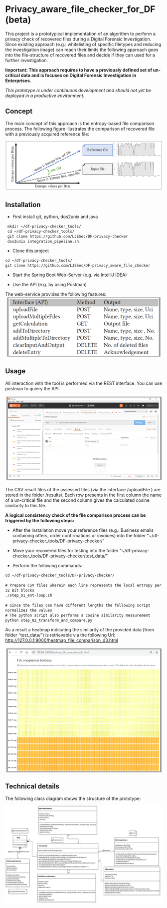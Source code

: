 # Privacy_aware_file_checker_for_DF (beta)

This project is a prototypical implementation of an algorithm to perform a privacy check of recovered files during a Digital Forensic Investigation. Since existing approach (e.g.: whitelisting of specific filetypes and reducing the investigation image) can reach their limits the following approach goes into the file-structure of recovered files and decide if they can used for a further investigation.

**Important: This approach requires to have a previously defined set of un-critical data and is focuses on Digital Forensic Investigation in Enterprises.**

*This prototype is under continuous development and should not yet be deployed in a productive environment.*

## Concept

The main concept of this approach is the entropy-based file comparison process. The following figure illustrates the comparison of recovered file with a previously acquired reference file:

![Application of the cosine similarity measure](/images/img_fig_2.png)

## Installation

* First install git, python, dos2unix and java
```
 mkdir ~/df-privacy-checker_tools/
 cd ~/df-privacy-checker_tools/
 git clone https://github.com/LJESec/DF-privacy-checker 
 dos2unix integration_pipeline.sh
```

* Clone this project
```
cd ~/df-privacy-checker_tools/
git clone https://github.com/LJESec/DF-privacy_aware_file_checker
```

* Start the Spring Boot Web-Server (e.g. via IntelliJ IDEA)

* Use the API (e.g. by using Postman)

The web-service provides the following features:
![Overview of the developed interfaces](/images/img_tab1.png)

## Usage

All interaction with the tool is performed via the REST interface. You can use postman to quiery the API:

![Usage](/images/usage1.png)

The CSV result files of the assessed files (via the interface /uploadFile ) are stored in the folder /results/. Each row presents in the first column the name of a un-critical file and the second column gives the calculated cosine similarity to this file.


**A logical consistency check of the file comparison process can be triggered by the following steps:**


* After the installation move your reference files (e.g.: Business emails containing offers, order confirmations or invoices) into the folder “~/df-privacy-checker_tools/DF-privacy-checker/”

* Move your recovered files for testing into the folder “~/df-privacy-checker_tools/DF-privacy-checker/test_data/”

* Perform the following commands:

```
cd ~/df-privacy-checker_tools/DF-privacy-checker/

# Prepare CSV files wherein each line represents the local entropy per 32 Bit blocks
./step_01_ent-loop.sh 

# Since the files can have different lengths the following script normalizes the values
# The python script also performs a cosine similarity measurement
python step_02_transform_and_compare.py
```

As a result a heatmap indicating the similarity of the provided data (from folder “test_data/”) is retrievable via the following Url: http://127.0.0.1:8000/heatmap_file_comparison_d3.html

![ File comparison heatmap](/images/img_heat1.png)


## Technical details

The following class diagram shows the structure of the prototype:

![Class diagram of the prototype](/images/classdiagram.png)
